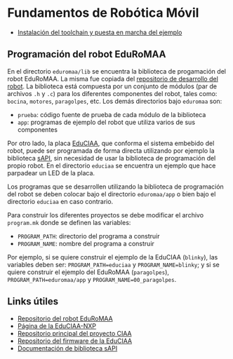 # Fundamentos de Robótica Móvil

 * [Instalación del toolchain y puesta en marcha del ejemplo](docs/Arrancando.md)

## Programación del robot EduRoMAA

En el directorio `eduromaa/lib` se encuentra la biblioteca de progamación del robot EduRoMAA. 
La misma fue copiada del [repositorio de desarrollo del robot](https://github.com/ciiiutnfrc/eduromaa).
La biblioteca está compuesta por un conjunto de módulos (par de archivos `.h` y `.c`) para los diferentes componentes del robot, tales como: `bocina`, `motores`, `paragolpes`, etc. Los demás directorios bajo `eduromaa` son:
 * `prueba`: código fuente de prueba de cada módulo de la biblioteca
 * `app`:  programas de ejemplo del robot que utiliza varios de sus componentes

Por otro lado, la placa [EduCIAA](http://www.proyecto-ciaa.com.ar/devwiki/doku.php?id=desarrollo:edu-ciaa:edu-ciaa-nxp), que conforma el sistema embebido del robot, puede ser programada de forma directa utilizando por ejemplo la biblioteca [sAPI](https://github.com/ciaa/firmware_v3/blob/master/documentation/firmware/examples/examples-es.md), sin necesidad de usar la biblioteca de programación del propio robot. En el directorio `educiaa` se encuentra un ejemplo que hace parpadear un LED de la placa.

Los programas que se desarrollen utilizando la biblioteca de programación del robot se deben colocar bajo el directorio `eduromaa/app` o bien bajo el directorio `educiaa` en caso contrario.

Para construir los diferentes proyectos se debe modificar el archivo `program.mk` donde se definen las variables:
 * `PROGRAM_PATH`: directorio del programa a construir
 * `PROGRAM_NAME`: nombre del programa a construir

Por ejemplo, si se quiere construir el ejemplo de la EduCIAA (`blinky`), las variables deben ser: `PROGRAM_PATH=educiaa` y `PROGRAM_NAME=blinky`; y si se quiere construir el ejemplo del EduRoMAA (`paragolpes`), `PROGRAM_PATH=eduromaa/app` y `PROGRAM_NAME=00_paragolpes`.


## Links útiles

 * [Repositorio del robot EduRoMAA](https://github.com/ciiiutnfrc/eduromaa)
 * [Página de la EduCIAA-NXP](http://www.proyecto-ciaa.com.ar/devwiki/doku.php?id=desarrollo:edu-ciaa:edu-ciaa-nxp)
 * [Repositorio principal del proyecto CIAA](https://github.com/ciaa)
 * [Repositorio del firmware de la EduCIAA](https://github.com/ciaa/firmware_v3)
 * [Documentación de biblioteca sAPI](https://github.com/ciaa/firmware_v3/blob/master/libs/sapi/documentation/api_reference_es.md)
